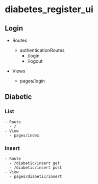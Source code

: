 # diabetes_register_ui

## Login

- Routes
  - authenticationRoutes
    - /login
    - /logout

- Views
  - pages/login

## Diabetic

### List

    - Route
      - /
    - View
      - pages/index

### Insert

    - Route
      - /diabetic/insert get
      - /diabetic/insert post
    - View
      - pages/diabetic/insert

